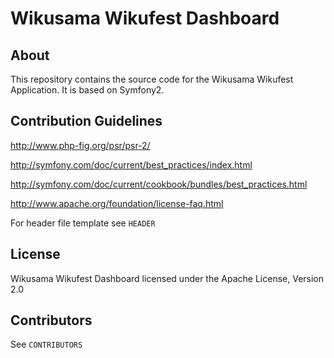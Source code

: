 # Wikusama Wikufest Dashboard

## About

This repository contains the source code for the Wikusama Wikufest Application. It is
based on Symfony2.

## Contribution Guidelines
http://www.php-fig.org/psr/psr-2/

http://symfony.com/doc/current/best_practices/index.html

http://symfony.com/doc/current/cookbook/bundles/best_practices.html

http://www.apache.org/foundation/license-faq.html

For header file template see `HEADER`

## License

Wikusama Wikufest Dashboard licensed under the Apache License, Version 2.0 

## Contributors
See `CONTRIBUTORS`
